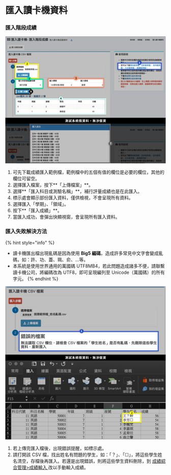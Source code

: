 # 匯入讀卡機資料

### 匯入階段成績

![](../.gitbook/assets/read-card-1.png)

1. 可先下載成績匯入範例檔，範例檔中的五個有值的欄位是必要的欄位，其他的欄位可留空。
2. 選擇匯入檔案，按下**「上傳檔案」**。
3. 選擇**「匯入科目或測驗名稱」**，補行評量成績也是在此匯入。
4. 標示處會顯示部份匯入資料，僅供檢視，不會呈現所有資料。
5. 選擇匯入「學期」、「領域」。
6. 按下**「匯入成績」**。
7. 當匯入成功，會彈出快顯視窗，會呈現所有匯入資料。

### 匯入失敗解決方法

{% hint style="info" %}
* 讀卡機匯出檔出現亂碼是因為使用 **Big5 編碼**，造成許多常見中文字會變成亂碼，如：許、功、蓋、珮、俞、...等。
* 本系統是使用世界通用的萬國碼 UTF8MB4，若此問題造成諸多不便，請聯繫讀卡機公司，將編碼改為 UTF8，即可呈現編列至 Unicode（萬國碼）的所有字元。
{% endhint %}

![](../.gitbook/assets/read-card-2.png)

1. 若上傳完匯入檔後，出現錯誤提醒，如標示處。
2. 請打開該 CSV 檔，找出姓名有問題的學生，如：「？」、「☐」，將這些學生姓名清空，存檔後再匯入。若還是出現錯誤，則將這些學生資料刪除，到 [成績綜合管理&gt;成績輸入 ](cheng-he-guan-li.md#cheng-ru)改以手動輸入成績。

